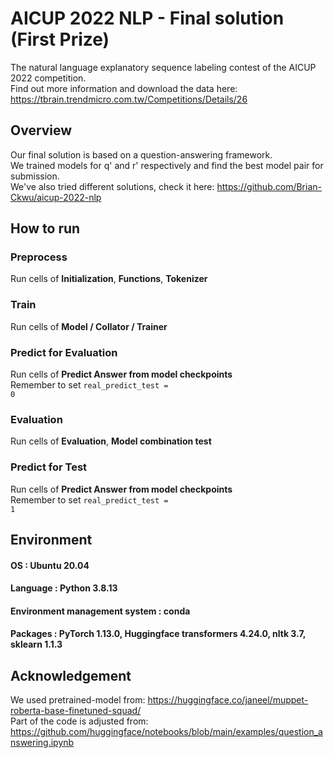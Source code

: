 # AICUP 2022 NLP - Final solution (First Prize)
The natural language explanatory sequence labeling contest of the AICUP 2022 competition.<br />
Find out more information and download the data here: https://tbrain.trendmicro.com.tw/Competitions/Details/26
## Overview
Our final solution is based on a question-answering framework.<br />
We trained models for q' and r' respectively and find the best model pair for submission.<br />
We've also tried different solutions, check it here: https://github.com/Brian-Ckwu/aicup-2022-nlp
## How to run
### Preprocess
Run cells of **Initialization**, **Functions**, **Tokenizer**
### Train
Run cells of **Model / Collator / Trainer**
### Predict for Evaluation
Run cells of **Predict Answer from model checkpoints**<br />
Remember to set <code>real_predict_test = 0</code>
### Evaluation
Run cells of **Evaluation**, **Model combination test**
### Predict for Test
Run cells of **Predict Answer from model checkpoints**<br />
Remember to set <code>real_predict_test = 1</code>

## Environment
#### OS : Ubuntu 20.04<br />
#### Language : Python 3.8.13<br />
#### Environment management system : conda<br />
#### Packages : PyTorch 1.13.0, Huggingface transformers 4.24.0, nltk 3.7, sklearn 1.1.3<br />

## Acknowledgement
We used pretrained-model from: <https://huggingface.co/janeel/muppet-roberta-base-finetuned-squad/><br />
Part of the code is adjusted from: <https://github.com/huggingface/notebooks/blob/main/examples/question_answering.ipynb>
